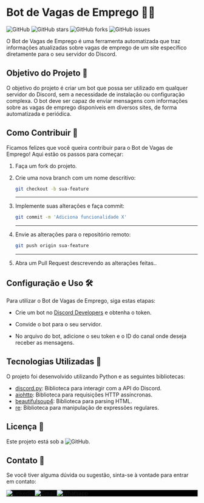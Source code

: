 # Bot de Vagas de Emprego 🤖💼

![GitHub](https://img.shields.io/github/license/lucelhosilva/Bot_Vagas_de_Emprego)
![GitHub stars](https://img.shields.io/github/stars/lucelhosilva/Bot_Vagas_de_Emprego)
![GitHub forks](https://img.shields.io/github/forks/lucelhosilva/Bot_Vagas_de_Emprego)
![GitHub issues](https://img.shields.io/github/issues/lucelhosilva/Bot_Vagas_de_Emprego)

O Bot de Vagas de Emprego é uma ferramenta automatizada que traz informações atualizadas sobre vagas de emprego de um site específico diretamente para o seu servidor do Discord.

## Objetivo do Projeto 🎯

O objetivo do projeto é criar um bot que possa ser utilizado em qualquer servidor do Discord, sem a necessidade de instalação ou configuração complexa. O bot deve ser capaz de enviar mensagens com informações sobre as vagas de emprego disponíveis em diversos sites, de forma automatizada e periódica.

## Como Contribuir 🤝

Ficamos felizes que você queira contribuir para o Bot de Vagas de Emprego! Aqui estão os passos para começar:

1. Faça um fork do projeto.
2. Crie uma nova branch com um nome descritivo:

   ```bash
   git checkout -b sua-feature
   ```

   ***

3. Implemente suas alterações e faça commit:

   ```bash
   git commit -m 'Adiciona funcionalidade X'
   ```

   ***

4. Envie as alterações para o repositório remoto:

   ```bash
   git push origin sua-feature
   ```

   ***

5. Abra um Pull Request descrevendo as alterações feitas..

## Configuração e Uso 🛠️

Para utilizar o Bot de Vagas de Emprego, siga estas etapas:

- Crie um bot no [Discord Developers](https://discord.com/developers/applications) e obtenha o token.

- Convide o bot para o seu servidor.

- No arquivo do bot, adicione o seu token e o ID do canal onde deseja receber as mensagens.

## Tecnologias Utilizadas 🚀

O projeto foi desenvolvido utilizando Python e as seguintes bibliotecas:

- [discord.py](https://discordpy.readthedocs.io/): Biblioteca para interagir com a API do Discord.
- [aiohttp](https://docs.aiohttp.org/en/stable/): Biblioteca para requisições HTTP assíncronas.
- [beautifulsoup4](https://www.crummy.com/software/BeautifulSoup/bs4/doc/): Biblioteca para parsing HTML.
- [re](https://docs.python.org/3/library/re.html): Biblioteca para manipulação de expressões regulares.

## Licença 📜

Este projeto está sob a ![GitHub](https://img.shields.io/github/license/lucelhosilva/Bot_Vagas_de_Emprego).

## Contato 📧

Se você tiver alguma dúvida ou sugestão, sinta-se à vontade para entrar em contato:

<p style="background:black">  
<a href="https://www.linkedin.com/in/lucelho-silva-b17196239/" target="_blank">
  <img src="https://img.shields.io/badge/-LucelhoSilva-0077B5?style=flat&logo=linkedin" alt="Linkedin"/>
</a>  
<a href="https://mail.google.com/mail/u/0/#inbox?compose=CllgCJNvwDlxBSwvBFBBrBfWTRLxMfDbvbBWvZXpmhcfjmmZrZKlKTSLrPkSJlVHpvHkDzCkPFL" target="_blank">
 <img src="https://img.shields.io/badge/-lucelhoSilva-D14836?style=flat&logo=gmail&logoColor=white" 
 alt="Gmail"/>
</a>  
<a href="https://contate.me/lucelho" target="_blank">
  <img src="https://img.shields.io/badge/-LucelhoSilva-25D366??style=for-the-badge&logo=whatsapp&logoColor=white" alt="Whatsapp"/>  
</a>  
</p>
